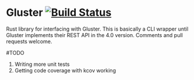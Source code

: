 # Gluster [![Build Status](https://travis-ci.org/cholcombe973/Gluster.svg?branch=master)](https://travis-ci.org/cholcombe973/Gluster)
Rust library for interfacing with Gluster.
This is basically a CLI wrapper until Gluster implements their REST API in the 4.0 version.  Comments and pull requests
welcome. 

#TODO
1. Writing more unit tests
2. Getting code coverage with kcov working 
